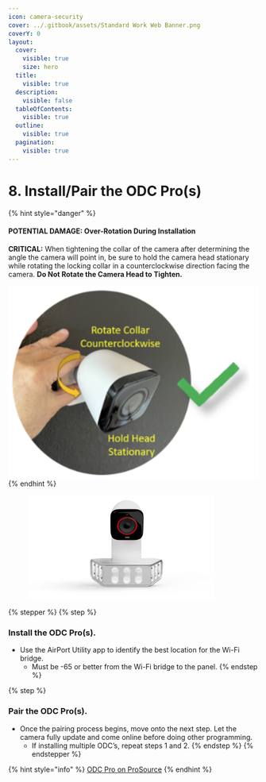 ```yaml
---
icon: camera-security
cover: ../.gitbook/assets/Standard Work Web Banner.png
coverY: 0
layout:
  cover:
    visible: true
    size: hero
  title:
    visible: true
  description:
    visible: false
  tableOfContents:
    visible: true
  outline:
    visible: true
  pagination:
    visible: true
---
```


# 8. Install/Pair the ODC Pro(s)

{% hint style="danger" %}
#### POTENTIAL DAMAGE:  Over-Rotation During Installation

**CRITICAL:** When tightening the collar of the camera after determining the angle the camera will point in, be sure to hold the camera head stationary while rotating the locking collar in a counterclockwise direction facing the camera. **Do Not Rotate the Camera Head to Tighten.**

![](<../.gitbook/assets/Microsoft Teams_Chat  Blake Heath Cameron Taylor Hal Sparks +4  Microsoft Teams_05-09-2025_0934AM000453.png>)
{% endhint %}

<div align="left"><figure><img src="../.gitbook/assets/web_use-SpotlightPro-Swappable.jpg" alt="" width="375"><figcaption></figcaption></figure></div>

{% stepper %}
{% step %}
### Install the ODC Pro(s).

* Use the AirPort Utility app to identify the best location for the Wi-Fi bridge.
  * Must be -65 or better from the Wi-Fi bridge to the panel.
{% endstep %}

{% step %}
### Pair the ODC Pro(s).

* Once the pairing process begins, move onto the next step. Let the camera fully update and come online before doing other programming.
  * If installing multiple ODC’s, repeat steps 1 and 2.
{% endstep %}
{% endstepper %}

{% hint style="info" %}
[ODC Pro on ProSource](https://prosource.vivint.com/sop-odc-pro-gen2/)
{% endhint %}

